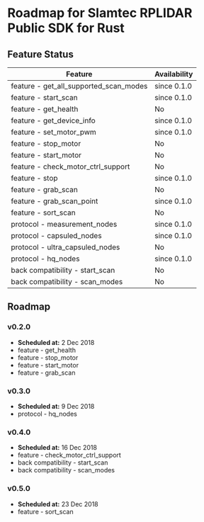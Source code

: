 # Roadmap for Slamtec RPLIDAR Public SDK for Rust

## Feature Status

| Feature                                | Availability |
| -------------------------------------- | ------------ |
| feature - get_all_supported_scan_modes | since 0.1.0  |
| feature - start_scan                   | since 0.1.0  |
| feature - get_health                   | No           |
| feature - get_device_info              | since 0.1.0  |
| feature - set_motor_pwm                | since 0.1.0  |
| feature - stop_motor                   | No           |
| feature - start_motor                  | No           |
| feature - check_motor_ctrl_support     | No           |
| feature - stop                         | since 0.1.0  |
| feature - grab_scan                    | No           |
| feature - grab_scan_point              | since 0.1.0  |
| feature - sort_scan                    | No           |
| protocol - measurement_nodes           | since 0.1.0  |
| protocol - capsuled_nodes              | since 0.1.0  |
| protocol - ultra_capsuled_nodes        | No           |
| protocol - hq_nodes                    | since 0.1.0  |
| back compatibility - start_scan        | No           |
| back compatibility - scan_modes        | No           |

## Roadmap

### v0.2.0

* **Scheduled at:** 2 Dec 2018
* feature - get_health
* feature - stop_motor
* feature - start_motor
* feature - grab_scan

### v0.3.0

* **Scheduled at:** 9 Dec 2018
* protocol - hq_nodes

### v0.4.0

* **Scheduled at:** 16 Dec 2018
* feature - check_motor_ctrl_support
* back compatibility - start_scan
* back compatibility - scan_modes

### v0.5.0

* **Scheduled at:** 23 Dec 2018
* feature - sort_scan
